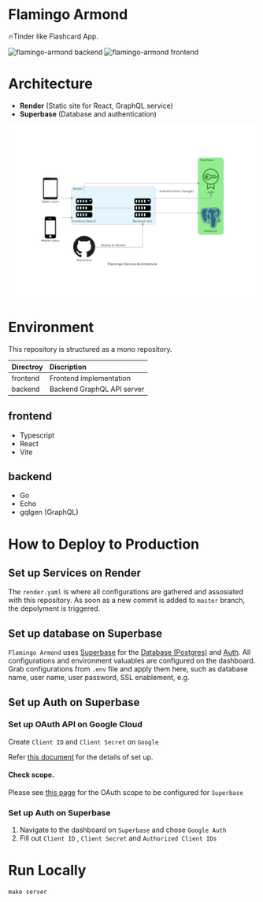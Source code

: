 # Flamingo Armond
🔥Tinder like Flashcard App. 

![flamingo-armond backend](https://github.com/yasuflatland-lf/flamingo-armond/actions/workflows/backend.yml/badge.svg)
![flamingo-armond frontend](https://github.com/yasuflatland-lf/flamingo-armond/actions/workflows/frontend.yml/badge.svg)

# Architecture
- **Render** (Static site for React, GraphQL service)
- **Superbase** (Database and authentication)
  
![Architecture](./docs/diagram.png)

# Environment
This repository is structured as a mono repository. 

| Directroy | Discription |
|:--|:--|
|frontend | Frontend implementation |
|backend| Backend GraphQL API server |

## frontend
- Typescript
- React
- Vite

## backend
- Go
- Echo
- gqlgen (GraphQL)
  
# How to Deploy to Production

## Set up Services on Render
The `render.yaml` is where all configurations are gathered and assosiated with this repository. As soon as a new commit is added to `master` branch, the depolyment is triggered.

## Set up database on Superbase
`Flamingo Armond` uses [Superbase](https://supabase.com/) for the [Database (Postgres)](https://supabase.com/database) and [Auth](https://supabase.com/auth). All configurations and environment valuables are configured on the dashboard. Grab configurations from `.env` file and apply them here, such as database name, user name, user password, SSL enablement, e.g.

## Set up Auth on Superbase
### Set up OAuth API on Google Cloud
Create `Client ID` and `Client Secret` on `Google`

Refer [this document](https://support.google.com/workspacemigrate/answer/9222992?hl=ja) for the details of set up.

#### Check scope.
Please see [this page](https://supabase.com/docs/guides/auth/social-login/auth-google?queryGroups=platform&platform=web&queryGroups=environment&environment=client&queryGroups=framework&framework=sveltekit#application-code-configuration) for the OAuth scope to be configured for `Superbase`

### Set up Auth on Superbase
1. Navigate to the dashboard on `Superbase` and chose `Google Auth`
2. Fill out `Client ID` , `Client Secret` and `Authorized Client IDs`

# Run Locally
```
make server
```
